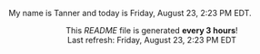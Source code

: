 My name is Tanner and today is Friday, August 23, 2:23 PM EDT.

<p align="center">This <i>README</i> file is generated <b>every 3 hours</b>!</br>Last refresh: Friday, August 23, 2:23 PM EDT<br /></p>
